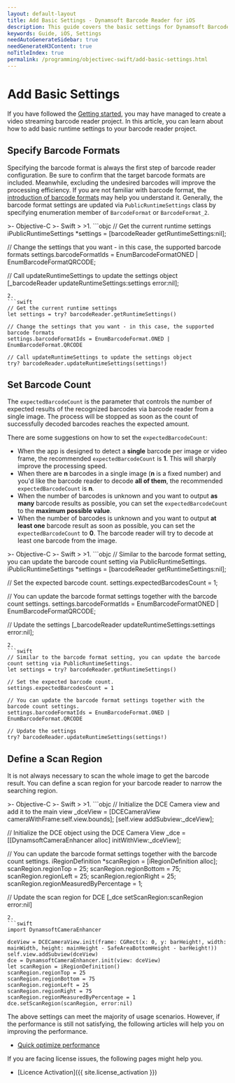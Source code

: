 ```yaml
---
layout: default-layout
title: Add Basic Settings - Dynamsoft Barcode Reader for iOS
description: This guide covers the basic settings for Dynamsoft Barcode Reader project for iOS. Find out how to add basic runtime settings to the iOS Barcode Reader project.
keywords: Guide, iOS, Settings
needAutoGenerateSidebar: true
needGenerateH3Content: true
noTitleIndex: true
permalink: /programming/objectivec-swift/add-basic-settings.html
---
```


# Add Basic Settings

If you have followed the [Getting started](#user-guide.md), you may have managed to create a video streaming barcode reader project. In this article, you can learn about how to add basic runtime settings to your barcode reader project.

## Specify Barcode Formats

Specifying the barcode format is always the first step of barcode reader configuration. Be sure to confirm that the target barcode formats are included. Meanwhile, excluding the undesired barcodes will improve the processing efficiency. If you are not familiar with barcode format, the <a href="https://www.dynamsoft.com/barcode-types/barcode-types/" target="_blank">introduction of barcode formats</a> may help you understand it. Generally, the barcode format settings are updated via `PublicRuntimeSettings` class by specifying enumeration member of `BarcodeFormat` or `BarcodeFormat_2`.

<div class="sample-code-prefix"></div>
>- Objective-C
>- Swift
>
>1. 
```objc
// Get the current runtime settings
iPublicRuntimeSettings *settings = [barcodeReader getRuntimeSettings:nil];

// Change the settings that you want - in this case, the supported barcode formats
settings.barcodeFormatIds = EnumBarcodeFormatONED | EnumBarcodeFormatQRCODE;

// Call updateRuntimeSettings to update the settings object
[_barcodeReader updateRuntimeSettings:settings error:nil];
```
2. 
```swift
// Get the current runtime settings
let settings = try? barcodeReader.getRuntimeSettings()

// Change the settings that you want - in this case, the supported barcode formats
settings.barcodeFormatIds = EnumBarcodeFormat.ONED | EnumBarcodeFormat.QRCODE

// Call updateRuntimeSettings to update the settings object
try? barcodeReader.updateRuntimeSettings(settings!)
```

## Set Barcode Count

The `expectedBarcodeCount` is the parameter that controls the number of expected results of the recognized barcodes via barcode reader from a single image. The process will be stopped as soon as the count of successfully decoded barcodes reaches the expected amount.

There are some suggestions on how to set the `expectedBarcodeCount`:

- When the app is designed to detect a **single** barcode per image or video frame, the recommended `expectedBarcodeCount` is **1**. This will sharply improve the processing speed.
- When there are **n** barcodes in a single image (**n** is a fixed number) and you'd like the barcode reader to decode **all of them**, the recommended `expectedBarcodeCount` is **n**.
- When the number of barcodes is unknown and you want to output **as many** barcode results as possible, you can set the `expectedBarcodeCount` to the **maximum possible value**.
- When the number of barcodes is unknown and you want to output **at least one** barcode result as soon as possible, you can set the `expectedBarcodeCount` to **0**. The barcode reader will try to decode at least one barcode from the image.

<div class="sample-code-prefix"></div>
>- Objective-C
>- Swift
>
>1. 
```objc
// Similar to the barcode format setting, you can update the barcode count setting via PublicRuntimeSettings.
iPublicRuntimeSettings *settings = [barcodeReader getRuntimeSettings:nil];

// Set the expected barcode count.
settings.expectedBarcodesCount = 1;

// You can update the barcode format settings together with the barcode count settings.
settings.barcodeFormatIds = EnumBarcodeFormatONED | EnumBarcodeFormatQRCODE;

// Update the settings
[_barcodeReader updateRuntimeSettings:settings error:nil];
```
2. 
```swift
// Similar to the barcode format setting, you can update the barcode count setting via PublicRuntimeSettings.
let settings = try? barcodeReader.getRuntimeSettings()

// Set the expected barcode count.
settings.expectedBarcodesCount = 1

// You can update the barcode format settings together with the barcode count settings.
settings.barcodeFormatIds = EnumBarcodeFormat.ONED | EnumBarcodeFormat.QRCODE

// Update the settings
try? barcodeReader.updateRuntimeSettings(settings!)
```

## Define a Scan Region

It is not always necessary to scan the whole image to get the barcode result. You can define a scan region for your barcode reader to narrow the searching region.

<div class="sample-code-prefix"></div>
>- Objective-C
>- Swift
>
>1. 
```objc
// Initialize the DCE Camera view and add it to the main view
_dceView = [DCECameraView cameraWithFrame:self.view.bounds];
[self.view addSubview:_dceView];

// Initialize the DCE object using the DCE Camera View
_dce = [[DynamsoftCameraEnhancer alloc] initWithView:_dceView];

// You can update the barcode format settings together with the barcode count settings.
iRegionDefinition *scanRegion = [iRegionDefinition alloc];
scanRegion.regionTop = 25;
scanRegion.regionBottom = 75;
scanRegion.regionLeft = 25;
scanRegion.regionRight = 25;
scanRegion.regionMeasuredByPercentage = 1;

// Update the scan region for DCE
[_dce setScanRegion:scanRegion error:nil]
```
2. 
```swift
import DynamsoftCameraEnhancer

dceView = DCECameraView.init(frame: CGRect(x: 0, y: barHeight!, width: mainWidth, height: mainHeight - SafeAreaBottomHeight - barHeight!))
self.view.addSubview(dceView)
dce = DynamsoftCameraEnhancer.init(view: dceView)
let scanRegion = iRegionDefinition()
scanRegion.regionTop = 25
scanRegion.regionBottom = 75
scanRegion.regionLeft = 25
scanRegion.regionRight = 75
scanRegion.regionMeasuredByPercentage = 1
dce.setScanRegion(scanRegion, error:nil)
```

The above settings can meet the majority of usage scenarios. However, if the performance is still not satisfying, the following articles will help you on improving the performance.

- [Quick optimize performance](quick-performance-settings.md)

If you are facing license issues, the following pages might help you.

- [Licence Activation]({{ site.license_activation }})